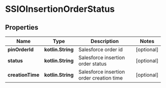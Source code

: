 
# SSIOInsertionOrderStatus

## Properties
| Name | Type | Description | Notes |
| ------------ | ------------- | ------------- | ------------- |
| **pinOrderId** | **kotlin.String** | Salesforce order id |  [optional] |
| **status** | **kotlin.String** | Salesforce insertion order status |  [optional] |
| **creationTime** | **kotlin.String** | Salesforce insertion order creation time |  [optional] |



